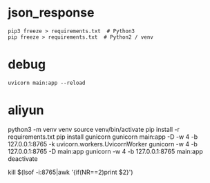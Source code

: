 # json_response

```shell
pip3 freeze > requirements.txt  # Python3
pip freeze > requirements.txt  # Python2 / venv
```

# debug
```shell
uvicorn main:app --reload
```

# aliyun
python3 -m venv venv
source venv/bin/activate
pip install -r requirements.txt
pip install gunicorn
gunicorn main:app -D -w 4 -b 127.0.0.1:8765 -k uvicorn.workers.UvicornWorker
gunicorn -w 4 -b 127.0.0.1:8765 -D main:app
gunicorn -w 4 -b 127.0.0.1:8765 main:app
deactivate

kill $(lsof -i:8765|awk '{if(NR==2)print $2}')
